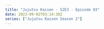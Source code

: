 ```yaml
---
title: "Jujutsu Kaisen - S2E3 - Episode 03"
date: 2023-09-02T03:14:38Z
series: ["Jujutsu Kaisen Season 2"]
---
```


<mux-player stream-type="on-demand"
  src="https://kp3d-my.sharepoint.com/personal/ryoo_kp3d_onmicrosoft_com/_layouts/15/download.aspx?share=EdresRTFk4BPlRT4WR-GtFABcXbjib6EuX-MCw5GbRilpQ" metadata-video-title="Kaisen - S2E3 - Hidden Inventory Part 3" prefer-playback="mse" controls>
  </mux-player>
  
  
  <script src="https://cdn.jsdelivr.net/npm/@mux/mux-player"></script>
  
   <script id="kCUVIiW7fs5gKUnhlt8hW5xA5icRuI39QCETIYb1UGo" type="application/ld+json">
 {
  "@context": "https://schema.org/",
  "@type": "VideoObject",
  "name": "Kaisen - S2E3 - Hidden Inventory Part 3",
  "contentUrl": "https://stream.mux.com/kCUVIiW7fs5gKUnhlt8hW5xA5icRuI39QCETIYb1UGo.m3u8?quality=auto",
  "thumbnailUrl": "https://www.themoviedb.org/t/p/original/34clsuWvGgJ4UT46eCLfb37HXXi.jpg?width=314&fit_mode=preserve&time=25",
  "uploadDate": "2023-09-02T03:14:38Z",
}

</script>
